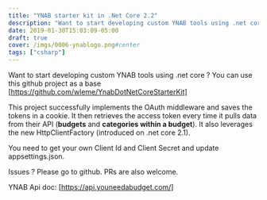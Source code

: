 ```yaml
---
title: "YNAB starter kit in .Net Core 2.2"
description: "Want to start developing custom YNAB tools using .net core ?"
date: 2019-01-30T15:03:09-05:00
draft: true
cover: /imgs/0006-ynablogo.png#center
tags: ["csharp"]
---
```


Want to start developing custom YNAB tools using .net core ? You can use this github project as a base <!--more-->  [https://github.com/wleme/YnabDotNetCoreStarterKit]

This project successfully implements the OAuth middleware and saves the tokens in a cookie. It then retrieves the access token every time it pulls data from their API (**budgets** and **categories within a budget**). It also leverages the new HttpClientFactory (introduced on .net core 2.1).

You need to get your own Client Id and Client Secret and update appsettings.json.

Issues ? Please go to github. PRs are also welcome.

YNAB Api doc: [https://api.youneedabudget.com/]